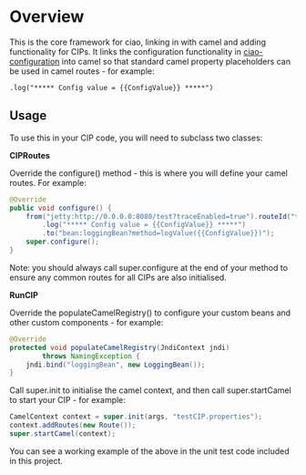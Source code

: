 Overview
========

This is the core framework for ciao, linking in with camel and adding functionality for CIPs. It links the configuration functionality in
[ciao-configuration](https://github.com/nhs-ciao/ciao-utils/tree/master/ciao-configuration) 
into camel so that standard camel property placeholders can be used in camel routes - for example:

	.log("***** Config value = {{ConfigValue}} *****")


Usage
-----

To use this in your CIP code, you will need to subclass two classes:

**CIPRoutes**

Override the configure() method - this is where you will define your camel routes. For example:

```java
@Override
public void configure() {
	from("jetty:http://0.0.0.0:8080/test?traceEnabled=true").routeId("testRouteHTTP")
		.log("***** Config value = {{ConfigValue}} *****")
		.to("bean:loggingBean?method=logValue({{ConfigValue}})");
	super.configure();
}
```

Note: you should always call super.configure at the end of your method to ensure any common routes for all CIPs are also initialised.

**RunCIP**

Override the populateCamelRegistry() to configure your custom beans and other custom components - for example:

```java
@Override
protected void populateCamelRegistry(JndiContext jndi)
		throws NamingException {
	jndi.bind("loggingBean", new LoggingBean());
}
```

Call super.init to initialise the camel context, and then call super.startCamel to start your CIP - for example:

```java
CamelContext context = super.init(args, "testCIP.properties");
context.addRoutes(new Route());
super.startCamel(context);
```

You can see a working example of the above in the unit test code included in this project.